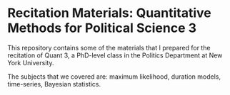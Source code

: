 Recitation Materials: Quantitative Methods for Political Science 3
===============

This repository contains some of the materials that I prepared for the recitation of Quant 3, a PhD-level class in the Politics Department at New York University.

The subjects that we covered are: maximum likelihood, duration models, time-series, Bayesian statistics.

